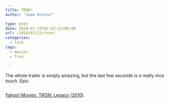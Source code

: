 ```yaml
---
title: TRON!
author: "Juan Orozco" 

type: post
date: 2010-07-23T02:54:11+00:00
url: /2010/07/22/tron/
categories:
  - link
tags:
  - movies
  - Tron

---
```

The whole trailer is simply amazing, but the last few seconds is a really nice touch. Epic.

<p style="text-align:center;">
  <img class="aligncenter size-full wp-image-2201" src="http://juanthedesigner.files.wordpress.com/2010/07/tron-legacy.jpg?w=580" alt="" data-recalc-dims="1" />
</p>

[Yahoo! Movies: TRON: Legacy (2010)][1].

 [1]: http://movies.yahoo.com/feature/tron-legacy.html?showVideo=1#movTitle